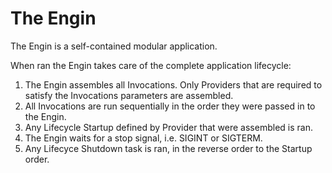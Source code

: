# The Engin

The Engin is a self-contained modular application.

When ran the Engin takes care of the complete application lifecycle:

1. The Engin assembles all Invocations. Only Providers that are required to satisfy
   the Invocations parameters are assembled.
2. All Invocations are run sequentially in the order they were passed in to the Engin.
3. Any Lifecycle Startup defined by Provider that were assembled is ran.
4. The Engin waits for a stop signal, i.e. SIGINT or SIGTERM.
5. Any Lifecyce Shutdown task is ran, in the reverse order to the Startup order.
